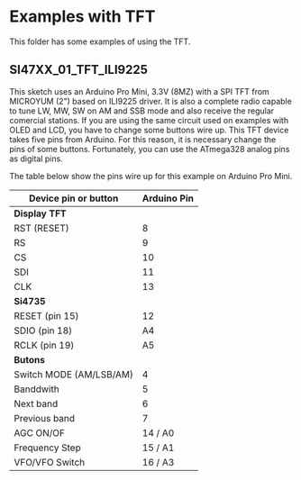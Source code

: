 # Examples with TFT

This folder has some examples of using the TFT. 

## SI47XX_01_TFT_ILI9225 

This sketch uses an Arduino Pro Mini, 3.3V (8MZ) with a SPI TFT from MICROYUM (2") based on ILI9225 driver. 
It is also a complete radio capable to tune LW, MW, SW on AM and SSB mode and also receive the regular comercial stations. If you are using the same circuit used on examples with OLED and LCD, you have to change some buttons wire up. This TFT device takes five pins from Arduino. For this reason, it is necessary change the pins of some buttons. Fortunately, you can use the ATmega328 analog pins as digital pins.


The table below show the pins wire up for this example on Arduino Pro Mini.

| Device pin or button      |  Arduino Pin  |
| --------------------      | ------------  |
| __Display TFT__           |               | 
| RST (RESET)               |      8        |  
| RS                        |      9        |
| CS                        |     10        |
| SDI                       |     11        | 
| CLK                       |     13        | 
| __Si4735__                |               |
| RESET (pin 15)            |     12        |
| SDIO (pin 18)             |     A4        |
| RCLK (pin 19)             |     A5        |
| __Butons__                |               | 
| Switch MODE (AM/LSB/AM)   |      4        |
| Banddwith                 |      5        | 
| Next band                 |      6        |
| Previous band             |      7        |
| AGC ON/OF                 |     14 / A0   |
| Frequency Step            |     15 / A1   | 
| VFO/VFO Switch            |     16 / A3   |




